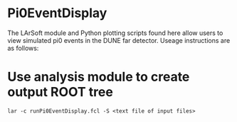 # Pi0EventDisplay
The LArSoft module and Python plotting scripts found here allow users to view simulated pi0 events in the DUNE far detector.  Useage instructions are as follows:

# Use analysis module to create output ROOT tree
```
lar -c runPi0EventDisplay.fcl -S <text file of input files>
```
